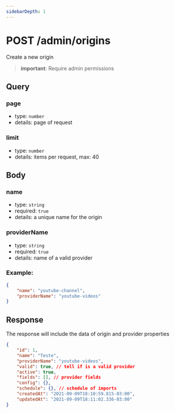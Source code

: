 ```yaml
---
sidebarDepth: 1
---
```


# POST /admin/origins

Create a new origin

> **important**: Require admin permissions

## Query

### page

-   type: `number`
-   details: page of request

### limit

-   type: `number`
-   details: items per request, max: 40

## Body

### name

-   type: `string`
-   required: `true`
-   details: a unique name for the origin

### providerName

-   type: `string`
-   required: `true`
-   details: name of a valid provider

### Example:

```json
{
    "name": "youtube-channel",
    "providerName": "youtube-videos"
}
```

## Response

The response will include the data of origin and provider properties

```json
{
    "id": 1,
    "name": "Teste",
    "providerName": "youtube-videos",
    "valid": true, // tell if is a valid provider
    "active": true,
    "fields": [], // provider fields
    "config": {},
    "schedule": {}, // schedule of imports
    "createdAt": "2021-09-09T18:10:59.815-03:00",
    "updatedAt": "2021-09-09T18:11:02.336-03:00"
}
```

